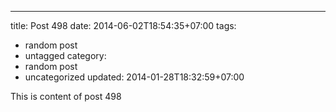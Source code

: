 ---
title: Post 498
date: 2014-06-02T18:54:35+07:00
tags:
  - random post
  - untagged
category:
  - random post
  - uncategorized
updated: 2014-01-28T18:32:59+07:00

This is content of post 498